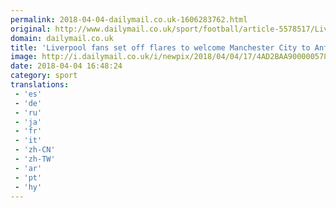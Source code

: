 ```yaml
---
permalink: 2018-04-04-dailymail.co.uk-1606283762.html
original: http://www.dailymail.co.uk/sport/football/article-5578517/Liverpool-fans-set-flares-welcome-Manchester-City-Anfield.html?ITO=1490&ns_mchannel=rss&ns_campaign=1490
domain: dailymail.co.uk
title: 'Liverpool fans set off flares to welcome Manchester City to Anfield'
image: http://i.dailymail.co.uk/i/newpix/2018/04/04/17/4AD2BAA900000578-0-image-a-6_1522859489698.jpg
date: 2018-04-04 16:48:24
category: sport
translations: 
 - 'es'
 - 'de'
 - 'ru'
 - 'ja'
 - 'fr'
 - 'it'
 - 'zh-CN'
 - 'zh-TW'
 - 'ar'
 - 'pt'
 - 'hy'
---
```


